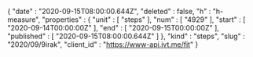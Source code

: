 {
  "date" : "2020-09-15T08:00:00.644Z",
  "deleted" : false,
  "h" : "h-measure",
  "properties" : {
    "unit" : [ "steps" ],
    "num" : [ "4929" ],
    "start" : [ "2020-09-14T00:00:00Z" ],
    "end" : [ "2020-09-15T00:00:00Z" ],
    "published" : [ "2020-09-15T08:00:00.644Z" ]
  },
  "kind" : "steps",
  "slug" : "2020/09/9irak",
  "client_id" : "https://www-api.jvt.me/fit"
}
